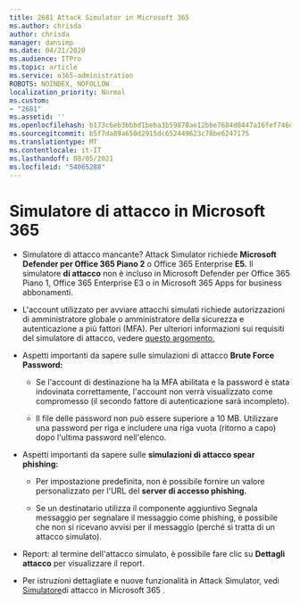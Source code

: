 ```yaml
---
title: 2681 Attack Simulator in Microsoft 365
ms.author: chrisda
author: chrisda
manager: dansimp
ms.date: 04/21/2020
ms.audience: ITPro
ms.topic: article
ms.service: o365-administration
ROBOTS: NOINDEX, NOFOLLOW
localization_priority: Normal
ms.custom:
- "2681"
ms.assetid: ''
ms.openlocfilehash: b173c6eb3bbbd1beba3b59878ae12bbe7684d0447a16fef746e5b97b82349e53
ms.sourcegitcommit: b5f7da89a650d2915dc652449623c78be6247175
ms.translationtype: MT
ms.contentlocale: it-IT
ms.lasthandoff: 08/05/2021
ms.locfileid: "54065288"
---
```

# <a name="attack-simulator-in-microsoft-365"></a>Simulatore di attacco in Microsoft 365

- Simulatore di attacco mancante? Attack Simulator richiede **Microsoft Defender per Office 365 Piano 2** o Office 365 Enterprise **E5.** Il simulatore **di attacco** non è incluso in Microsoft Defender per Office 365 Piano 1, Office 365 Enterprise E3 o in Microsoft 365 Apps for business abbonamenti.

- L'account utilizzato per avviare attacchi simulati richiede autorizzazioni di amministratore globale o amministratore della sicurezza e autenticazione a più fattori (MFA). Per ulteriori informazioni sui requisiti del simulatore di attacco, vedere [questo argomento.](/microsoft-365/security/office-365-security/attack-simulator)

- Aspetti importanti da sapere sulle simulazioni di attacco **Brute Force Password:**

  - Se l'account di destinazione ha la MFA abilitata e la password è stata indovinata correttamente, l'account non verrà visualizzato come compromesso (il secondo fattore di autenticazione sarà incompleto).

  - Il file delle password non può essere superiore a 10 MB. Utilizzare una password per riga e includere una riga vuota (ritorno a capo) dopo l'ultima password nell'elenco.

- Aspetti importanti da sapere sulle **simulazioni di attacco spear phishing:**

  - Per impostazione predefinita, non è possibile fornire un valore personalizzato per l'URL del **server di accesso phishing.**

  - Se un destinatario utilizza il componente aggiuntivo Segnala messaggio per segnalare il messaggio come phishing, è possibile che non si ricevano avvisi per il messaggio (perché si tratta di un attacco simulato). [](/microsoft-365/security/office-365-security/enable-the-report-message-add-in)

- Report: al termine dell'attacco simulato, è possibile fare clic su **Dettagli attacco** per visualizzare il report.

- Per istruzioni dettagliate e nuove funzionalità in Attack Simulator, vedi [Simulatore](/microsoft-365/security/office-365-security/attack-simulator)di attacco in Microsoft 365 .
